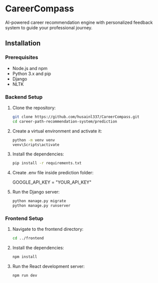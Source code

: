 # CareerCompass
AI-powered career recommendation engine with personalized feedback system to guide your professional journey.

## Installation

### Prerequisites

- Node.js and npm
- Python 3.x and pip
- Django
- NLTK

### Backend Setup

1. Clone the repository:
    ```bash
    git clone https://github.com/husainl337/CareerCompass.git
    cd career-path-recommendation-system/prediction
    ```

2. Create a virtual environment and activate it:
    ```bash
    python -m venv venv
    venv\Scripts\activate
    ```

3. Install the dependencies:
    ```bash
    pip install -r requirements.txt
      ```
4. Create .env file inside prediction folder:

   GOOGLE_API_KEY = "YOUR_API_KEY"

5. Run the Django server:
    ```bash
    python manage.py migrate
    python manage.py runserver
    ```

### Frontend Setup

1. Navigate to the frontend directory:
    ```bash
    cd ../frontend
    ```

2. Install the dependencies:
    ```bash
    npm install
    ```

3. Run the React development server:
    ```bash
    npm run dev
    ```
